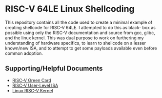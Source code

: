 RISC-V 64LE Linux Shellcoding
=============================

This repository contains all the code used to create a minimal example
of creating shellcode for RISC-V 64LE. I attempted to do this as black-
box as possible using only the RISC-V documentation and source from
gcc, glibc, and the linux kernel. This was dual purpose to work on 
furthering my understanding of hardware specifics, to learn to
shellcode on a lesser known/new ISA, and to attempt to get some 
payloads available even before common adoption.

Supporting/Helpful Documents
---------------------------- 
- [RISC-V Green Card](https://www.cl.cam.ac.uk/teaching/1617/ECAD+Arch/files/docs/RISCVGreenCardv8-20151013.pdf)
- [RISC-V User-Level ISA](https://content.riscv.org/wp-content/uploads/2017/05/riscv-spec-v2.2.pdf)
- [Linux RISC-V Kernel](https://github.com/torvalds/linux/tree/master/arch/riscv)
